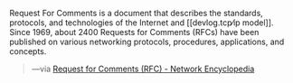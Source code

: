 
Request For Comments is a document that describes the standards, protocols, and technologies of the Internet and [[devlog.tcp⁄ip model]]. Since 1969, about 2400 Requests for Comments (RFCs) have been published on various networking protocols, procedures, applications, and concepts.

> —via [Request for Comments (RFC) - Network Encyclopedia](https://networkencyclopedia.com/request-for-comments-rfc/)
